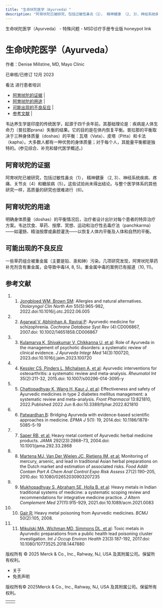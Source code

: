 ```yaml
---
title: "生命吠陀医学（Ayurveda）"
description: "阿育吠陀已被研究，包括过敏性鼻炎（1）， 精神健康 （2, 3）、神经系统疾病、疼痛、关节炎（4）和糖尿病（5）。这些试验尚未得出结论。与整个医学体系的其他研究一样，高质量的研究也很难进行（6)。"
---
```


﻿生命吠陀医学（Ayurveda） - 特殊问题 - MSD诊疗手册专业版 honeypot link

# 生命吠陀医学（Ayurveda）

作者：Denise Millstine, MD, Mayo Clinic

已审核/已修订 12月 2023

看法 进行患者培训

- [阿育吠陀的证据](#阿育吠陀的证据_v21360133_zh) \|
- [阿育吠陀的用途](#阿育吠陀的用途_v21360141_zh) \|
- [可能出现的不良反应](#可能出现的不良反应_v21360144_zh) \|
- [参考文献](#参考文献_v39504527_zh) \|

韦达养生学是印度的传统医学，起源于四千余年前。其基础理论是：疾病是人体生命力（普拉那prana）失衡的结果。它的目的是在体内恢复平衡。普拉那的平衡取决于三种身体质量（doshas）的平衡：瓦塔（Vata）、皮塔（Pitta）和卡法（kapha）。大多数人都有一种优势的身体质量；对于每个人，其能量平衡都是独特的。(参见综合、补充和替代医学概述。)

## 阿育吠陀的证据

阿育吠陀已被研究，包括过敏性鼻炎（1）， 精神健康 （2, 3）、神经系统疾病、疼痛、关节炎（4）和糖尿病（5）。这些试验尚未得出结论。与整个医学体系的其他研究一样，高质量的研究也很难进行（6)。

## 阿育吠陀的用途

明确身体质量（doshas）的平衡情况后，治疗者设计出针对每个患者的特异治疗方案。韦达饮食、草药、按摩、冥想、运动和治疗性去毒疗法（panchkarma）——如灌肠、精油按摩或鼻腔灌洗——以恢复人体内平衡及人体和自然的平衡。

## 可能出现的不良反应

一些草药组合被重金属（主要是铅、汞和砷）污染。几项研究发现，阿育吠陀草药补充剂含有重金属，会导致中毒(4, 8, 5)。重金属中毒的案例已有报道（10, 11)。

## 参考文献

01. 1. [Jongbloed WM, Brown SM](https://pubmed.ncbi.nlm.nih.gov/36088149/): Allergies and natural alternatives. _Otolaryngol Clin North Am_ 55(5):965-982, 2022.doi:10.1016/j.otc.2022.06.005

02. 2. [Agarwal V, Abhijnhan A, Raviraj P](https://pubmed.ncbi.nlm.nih.gov/17943922/): Ayurvedic medicine for schizophrenia. _Cochrane Database Syst Rev_ (4):CD006867, 2007.doi: 10.1002/14651858.CD006867

03. 3. [Kulamarva K, Shivakumar V, Chikkanna U, et al](https://www.ncbi.nlm.nih.gov/pmc/articles/PMC10267528/): Role of Ayurveda in the management of psychotic disorders: a systematic review of clinical evidence. _J Ayurveda Integr Med_ 14(3):100720, 2023.doi:10.1016/j.jaim.2023.100720

04. 4. [Kessler CS, Pinders L, Michalsen A, et al](https://pubmed.ncbi.nlm.nih.gov/25062981/): Ayurvedic interventions for osteoarthritis: a systematic review and meta-analysis. _Rheumatol Int_ 35(2):211-32, 2015.doi: 10.1007/s00296-014-3095-y

05. 5. [Chattopadhyay K, Wang H, Kaur J, et al](https://www.ncbi.nlm.nih.gov/pmc/articles/PMC9213670/): Effectiveness and safety of Ayurvedic medicines in type 2 diabetes mellitus management: a systematic review and meta-analysis. _Front Pharmacol_ 13:821810, 2022.Published 2022 Jun 8.doi:10.3389/fphar.2022.821810

06. 6. [Patwardhan B](http://www.ncbi.nlm.nih.gov/pmc/articles/PMC4230501/): Bridging Ayurveda with evidence-based scientific approaches in medicine. _EPMA J_ 5(1): 19, 2014.doi: 10.1186/1878-5085-5-19

07. 7. [Saper RB, et al:](http://www.ncbi.nlm.nih.gov/pubmed/15598918) Heavy metal content of Ayurvedic herbal medicine products. _JAMA_ 292(23):2868–73, 2004.doi: 10.1001/jama.292.33.2868

08. 8. [Martena MJ, Van Der Wielen JC, Rietjens IM, et al:](http://www.ncbi.nlm.nih.gov/pubmed/19890755) Monitoring of mercury, arsenic, and lead in traditional Asian herbal preparations on the Dutch market and estimation of associated risks. _Food Addit Contam Part A Chem Anal Control Expo Risk Assess_ 27(2):190–205, 2010.doi: 10.1080/02652030903207235

09. 9. [Mukhopadhyay S, Abraham SE, Holla B, et al](https://pubmed.ncbi.nlm.nih.gov/34142855/): Heavy metals in Indian traditional systems of medicine: a systematic scoping review and recommendations for integrative medicine practice. _J Altern Complement Med_ 27(11):915-929, 2021.doi:10.1089/acm.2021.0083

10. 10. [Gair R:](http://www.bcmj.org/bccdc/heavy-metal-poisoning-ayurvedic-medicines) Heavy metal poisoning from Ayurvedic medicines. _BCMJ_ 50(2):105, 2008.

11. 11. [Mikulski MA, Wichman MD, Simmons DL, et al](http://www.ncbi.nlm.nih.gov/pubmed/29528276): Toxic metals in Ayurvedic preparations from a public health lead poisoning cluster investigation. _Int J Occup Environ Health_ 23(3):187-192, 2017.doi: 10.1080/10773525.2018.1447880




版权所有 © 2025
Merck & Co., Inc., Rahway, NJ, USA 及其附属公司。保留所有权利。

- 关于
- 免责声明

版权所有© 2025Merck & Co., Inc., Rahway, NJ, USA 及其附属公司。保留所有权利。

|     |     |
| --- | --- |
|  |  |